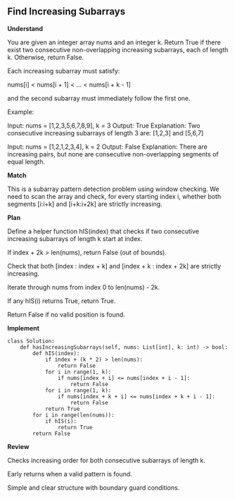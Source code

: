 ## Find Increasing Subarrays

**Understand**

You are given an integer array nums and an integer k.
Return True if there exist two consecutive non-overlapping increasing subarrays, each of length k.
Otherwise, return False.

Each increasing subarray must satisfy:

nums[i] < nums[i + 1] < ... < nums[i + k - 1]

and the second subarray must immediately follow the first one.

Example:

Input: nums = [1,2,3,5,6,7,8,9], k = 3
Output: True
Explanation:
Two consecutive increasing subarrays of length 3 are:
[1,2,3] and [5,6,7]

Input: nums = [1,2,1,2,3,4], k = 2
Output: False
Explanation:
There are increasing pairs, but none are consecutive non-overlapping segments of equal length.

**Match**

This is a subarray pattern detection problem using window checking.
We need to scan the array and check, for every starting index i, whether both segments [i:i+k] and [i+k:i+2k] are strictly increasing.

**Plan**

Define a helper function hIS(index) that checks if two consecutive increasing subarrays of length k start at index.

If index + 2k > len(nums), return False (out of bounds).

Check that both [index : index + k] and [index + k : index + 2k] are strictly increasing.

Iterate through nums from index 0 to len(nums) - 2k.

If any hIS(i) returns True, return True.

Return False if no valid position is found.

**Implement**

```
class Solution:
    def hasIncreasingSubarrays(self, nums: List[int], k: int) -> bool:
        def hIS(index):
            if index + (k * 2) > len(nums):
                return False
            for i in range(1, k):
                if nums[index + i] <= nums[index + i - 1]:
                    return False
            for i in range(1, k):
                if nums[index + k + i] <= nums[index + k + i - 1]:
                    return False
            return True
        for i in range(len(nums)):
            if hIS(i):
                return True
        return False
```

**Review**

Checks increasing order for both consecutive subarrays of length k.

Early returns when a valid pattern is found.

Simple and clear structure with boundary guard conditions.
